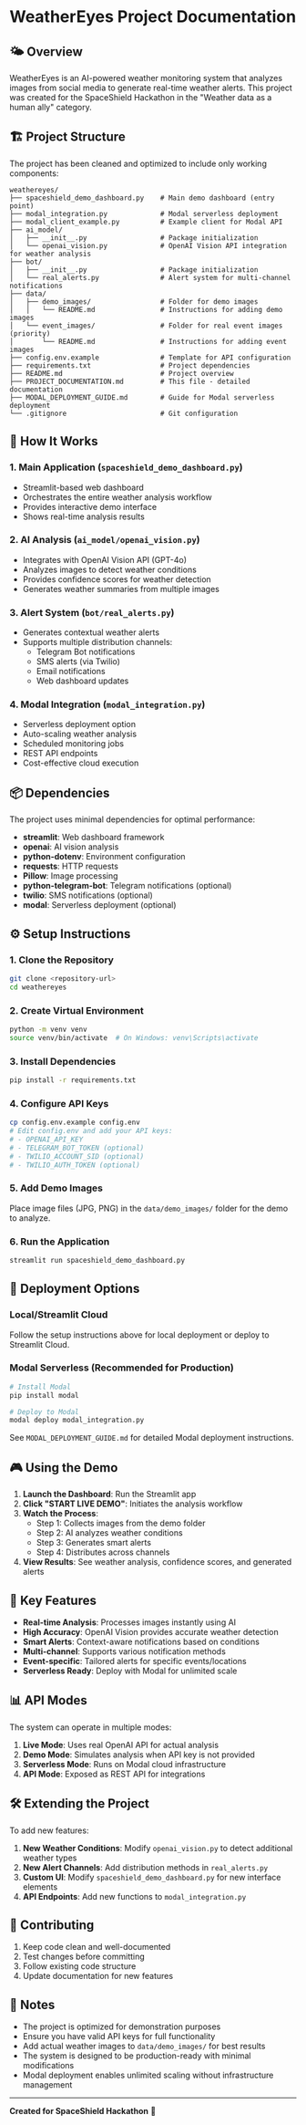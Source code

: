 # WeatherEyes Project Documentation

## 🌤️ Overview

WeatherEyes is an AI-powered weather monitoring system that analyzes images from social media to generate real-time weather alerts. This project was created for the SpaceShield Hackathon in the "Weather data as a human ally" category.

## 🏗️ Project Structure

The project has been cleaned and optimized to include only working components:

```
weathereyes/
├── spaceshield_demo_dashboard.py    # Main demo dashboard (entry point)
├── modal_integration.py             # Modal serverless deployment
├── modal_client_example.py          # Example client for Modal API
├── ai_model/
│   ├── __init__.py                  # Package initialization
│   └── openai_vision.py             # OpenAI Vision API integration for weather analysis
├── bot/
│   ├── __init__.py                  # Package initialization  
│   └── real_alerts.py               # Alert system for multi-channel notifications
├── data/
│   ├── demo_images/                 # Folder for demo images
│   │   └── README.md                # Instructions for adding demo images
│   └── event_images/                # Folder for real event images (priority)
│       └── README.md                # Instructions for adding event images
├── config.env.example               # Template for API configuration
├── requirements.txt                 # Project dependencies
├── README.md                        # Project overview
├── PROJECT_DOCUMENTATION.md         # This file - detailed documentation
├── MODAL_DEPLOYMENT_GUIDE.md        # Guide for Modal serverless deployment
└── .gitignore                       # Git configuration
```

## 🚀 How It Works

### 1. **Main Application** (`spaceshield_demo_dashboard.py`)
- Streamlit-based web dashboard
- Orchestrates the entire weather analysis workflow
- Provides interactive demo interface
- Shows real-time analysis results

### 2. **AI Analysis** (`ai_model/openai_vision.py`)
- Integrates with OpenAI Vision API (GPT-4o)
- Analyzes images to detect weather conditions
- Provides confidence scores for weather detection
- Generates weather summaries from multiple images

### 3. **Alert System** (`bot/real_alerts.py`)
- Generates contextual weather alerts
- Supports multiple distribution channels:
  - Telegram Bot notifications
  - SMS alerts (via Twilio)
  - Email notifications
  - Web dashboard updates

### 4. **Modal Integration** (`modal_integration.py`)
- Serverless deployment option
- Auto-scaling weather analysis
- Scheduled monitoring jobs
- REST API endpoints
- Cost-effective cloud execution

## 📦 Dependencies

The project uses minimal dependencies for optimal performance:

- **streamlit**: Web dashboard framework
- **openai**: AI vision analysis
- **python-dotenv**: Environment configuration
- **requests**: HTTP requests
- **Pillow**: Image processing
- **python-telegram-bot**: Telegram notifications (optional)
- **twilio**: SMS notifications (optional)
- **modal**: Serverless deployment (optional)

## ⚙️ Setup Instructions

### 1. Clone the Repository
```bash
git clone <repository-url>
cd weathereyes
```

### 2. Create Virtual Environment
```bash
python -m venv venv
source venv/bin/activate  # On Windows: venv\Scripts\activate
```

### 3. Install Dependencies
```bash
pip install -r requirements.txt
```

### 4. Configure API Keys
```bash
cp config.env.example config.env
# Edit config.env and add your API keys:
# - OPENAI_API_KEY
# - TELEGRAM_BOT_TOKEN (optional)
# - TWILIO_ACCOUNT_SID (optional)
# - TWILIO_AUTH_TOKEN (optional)
```

### 5. Add Demo Images
Place image files (JPG, PNG) in the `data/demo_images/` folder for the demo to analyze.

### 6. Run the Application
```bash
streamlit run spaceshield_demo_dashboard.py
```

## 🚀 Deployment Options

### Local/Streamlit Cloud
Follow the setup instructions above for local deployment or deploy to Streamlit Cloud.

### Modal Serverless (Recommended for Production)
```bash
# Install Modal
pip install modal

# Deploy to Modal
modal deploy modal_integration.py
```

See `MODAL_DEPLOYMENT_GUIDE.md` for detailed Modal deployment instructions.

## 🎮 Using the Demo

1. **Launch the Dashboard**: Run the Streamlit app
2. **Click "START LIVE DEMO"**: Initiates the analysis workflow
3. **Watch the Process**:
   - Step 1: Collects images from the demo folder
   - Step 2: AI analyzes weather conditions
   - Step 3: Generates smart alerts
   - Step 4: Distributes across channels
4. **View Results**: See weather analysis, confidence scores, and generated alerts

## 🔑 Key Features

- **Real-time Analysis**: Processes images instantly using AI
- **High Accuracy**: OpenAI Vision provides accurate weather detection
- **Smart Alerts**: Context-aware notifications based on conditions
- **Multi-channel**: Supports various notification methods
- **Event-specific**: Tailored alerts for specific events/locations
- **Serverless Ready**: Deploy with Modal for unlimited scale

## 📊 API Modes

The system can operate in multiple modes:

1. **Live Mode**: Uses real OpenAI API for actual analysis
2. **Demo Mode**: Simulates analysis when API key is not provided
3. **Serverless Mode**: Runs on Modal cloud infrastructure
4. **API Mode**: Exposed as REST API for integrations

## 🛠️ Extending the Project

To add new features:

1. **New Weather Conditions**: Modify `openai_vision.py` to detect additional weather types
2. **New Alert Channels**: Add distribution methods in `real_alerts.py`
3. **Custom UI**: Modify `spaceshield_demo_dashboard.py` for new interface elements
4. **API Endpoints**: Add new functions to `modal_integration.py`

## 🤝 Contributing

1. Keep code clean and well-documented
2. Test changes before committing
3. Follow existing code structure
4. Update documentation for new features

## 📝 Notes

- The project is optimized for demonstration purposes
- Ensure you have valid API keys for full functionality
- Add actual weather images to `data/demo_images/` for best results
- The system is designed to be production-ready with minimal modifications
- Modal deployment enables unlimited scaling without infrastructure management

---

**Created for SpaceShield Hackathon** 🚀